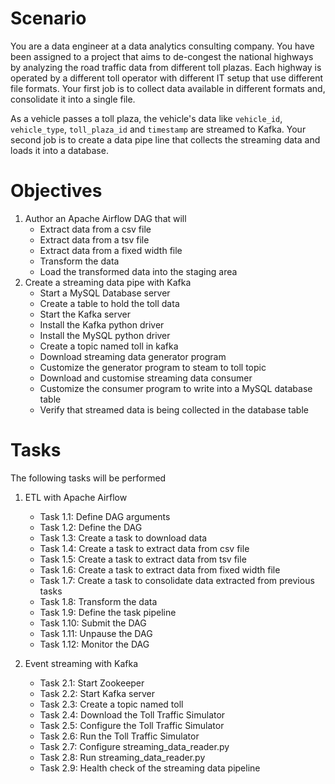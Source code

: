 # Scenario
You are a data engineer at a data analytics consulting company. You have been assigned to a project that aims to de-congest the national highways by analyzing the road traffic data from different toll plazas. Each highway is operated by a different toll operator with different IT setup that use different file formats. Your first job is to collect data available in different formats and, consolidate it into a single file.

As a vehicle passes a toll plaza, the vehicle's data like `vehicle_id`, `vehicle_type`, `toll_plaza_id` and `timestamp` are streamed to Kafka. Your second job is to create a data pipe line that collects the streaming data and loads it into a database.

# Objectives
1. Author an Apache Airflow DAG that will
   - Extract data from a csv file
   - Extract data from a tsv file
   - Extract data from a fixed width file
   - Transform the data
   - Load the transformed data into the staging area
2. Create a streaming data pipe with Kafka
   - Start a MySQL Database server
   - Create a table to hold the toll data
   - Start the Kafka server
   - Install the Kafka python driver
   - Install the MySQL python driver
   - Create a topic named toll in kafka
   - Download streaming data generator program
   - Customize the generator program to steam to toll topic
   - Download and customise streaming data consumer
   - Customize the consumer program to write into a MySQL database table
   - Verify that streamed data is being collected in the database table

# Tasks
The following tasks will be performed
1. ETL with Apache Airflow
   - Task 1.1: Define DAG arguments
   - Task 1.2: Define the DAG
   - Task 1.3: Create a task to download data
   - Task 1.4: Create a task to extract data from csv file
   - Task 1.5: Create a task to extract data from tsv file
   - Task 1.6: Create a task to extract data from fixed width file
   - Task 1.7: Create a task to consolidate data extracted from previous tasks
   - Task 1.8: Transform the data
   - Task 1.9: Define the task pipeline
   - Task 1.10: Submit the DAG
   - Task 1.11: Unpause the DAG
   - Task 1.12: Monitor the DAG

2. Event streaming with Kafka
   - Task 2.1: Start Zookeeper
   - Task 2.2: Start Kafka server
   - Task 2.3: Create a topic named toll
   - Task 2.4: Download the Toll Traffic Simulator
   - Task 2.5: Configure the Toll Traffic Simulator
   - Task 2.6: Run the Toll Traffic Simulator
   - Task 2.7: Configure streaming_data_reader.py
   - Task 2.8: Run streaming_data_reader.py
   - Task 2.9: Health check of the streaming data pipeline
